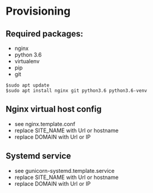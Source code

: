 Provisioning
============

## Required packages:
- nginx
- python 3.6
- virtualenv
- pip
- git

```
$sudo apt update
$sudo apt install nginx git python3.6 python3.6-venv
```

## Nginx virtual host config
- see nginx.template.conf
- replace SITE_NAME with Url or hostname
- replace DOMAIN with Url or IP

## Systemd service
- see gunicorn-systemd.template.service
- replace SITE_NAME with Url or hostname
- replace DOMAIN with Url or IP

